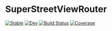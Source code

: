 # SuperStreetViewRouter

[![Stable](https://img.shields.io/badge/docs-stable-blue.svg)](https://tfisher013.github.io/SuperStreetViewRouter.jl/stable/)
[![Dev](https://img.shields.io/badge/docs-dev-blue.svg)](https://tfisher013.github.io/SuperStreetViewRouter.jl/dev/)
[![Build Status](https://github.com/tfisher013/SuperStreetViewRouter.jl/actions/workflows/CI.yml/badge.svg?branch=main)](https://github.com/tfisher013/SuperStreetViewRouter.jl/actions/workflows/CI.yml?query=branch%3Amain)
[![Coverage](https://codecov.io/gh/tfisher013/SuperStreetViewRouter.jl/branch/main/graph/badge.svg)](https://codecov.io/gh/tfisher013/SuperStreetViewRouter.jl)
